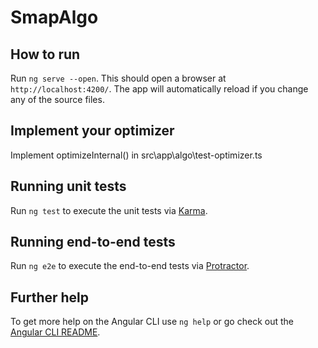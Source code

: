 # SmapAlgo

## How to run

Run `ng serve --open`. This should open a browser at  `http://localhost:4200/`. The app will automatically reload if you change any of the source files.

## Implement your optimizer
Implement optimizeInternal() in src\app\algo\test-optimizer.ts

## Running unit tests

Run `ng test` to execute the unit tests via [Karma](https://karma-runner.github.io).

## Running end-to-end tests

Run `ng e2e` to execute the end-to-end tests via [Protractor](http://www.protractortest.org/).

## Further help

To get more help on the Angular CLI use `ng help` or go check out the [Angular CLI README](https://github.com/angular/angular-cli/blob/master/README.md).
